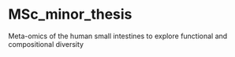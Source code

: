 # MSc_minor_thesis
Meta-omics of the human small intestines to explore functional and compositional diversity

